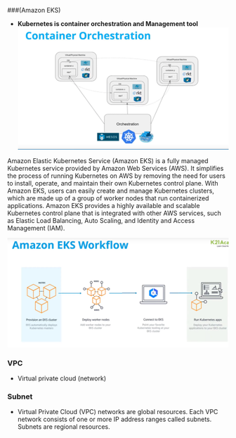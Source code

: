 ###(Amazon EKS)
* **Kubernetes is container orchestration and Management tool**
![img.png](images/eks2.png)

Amazon Elastic Kubernetes Service (Amazon EKS) is a fully managed Kubernetes service provided by Amazon Web Services (AWS).
It simplifies the process of running Kubernetes on AWS by removing the need for users to install,
operate, and maintain their own Kubernetes control plane. With Amazon EKS, users can easily create and manage Kubernetes clusters,
which are made up of a group of worker nodes that run containerized applications.
Amazon EKS provides a highly available and scalable Kubernetes control plane that is integrated with other AWS services,
such as Elastic Load Balancing, Auto Scaling, and Identity and Access Management (IAM).

![img.png](images/eks1.png)

### VPC
* Virtual private cloud (network)

### Subnet
* Virtual Private Cloud (VPC) networks are global resources. Each VPC network consists of one or more IP address ranges called subnets. 
Subnets are regional resources.